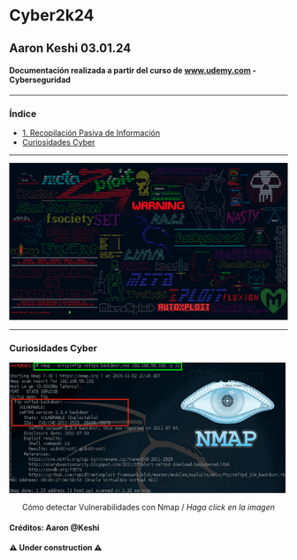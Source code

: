 # Cyber2k24

## Aaron Keshi 03.01.24

#### Documentación realizada a partir del curso de www.udemy.com - Cyberseguridad

---

### **Índice**

- [1. Recopilación Pasiva de Información](https://github.com/KeshiKiD03/Cyber2k24/tree/main/1.%20Recopilación%20Pasiva%20de%20Información)
- [Curiosidades Cyber](#curiosidades-cyber)

---

![](./image/kali.png)

---

### Curiosidades Cyber

<div>
    <a href="https://www.youtube.com/shorts/e4WLubfvRUc" target="_blank">
        <img src="./image/Nmap-Kali-Linux-Guide.png" alt="Cómo detectar Vulnerabilidades con Nmap" style="width: 500px; height: auto;">
    </a>
    <p style="text-align: center;">Cómo detectar Vulnerabilidades con Nmap / <em>Haga click en la imagen</em></p>
</div>


#### Créditos: Aaron @Keshi

#### ⚠️ Under construction ⚠️